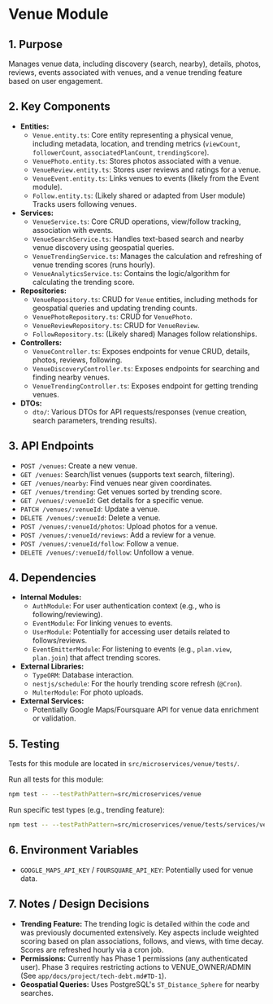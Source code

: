 # Venue Module

## 1. Purpose

Manages venue data, including discovery (search, nearby), details, photos, reviews, events associated with venues, and a venue trending feature based on user engagement.

## 2. Key Components

- **Entities:**
  - `Venue.entity.ts`: Core entity representing a physical venue, including metadata, location, and trending metrics (`viewCount`, `followerCount`, `associatedPlanCount`, `trendingScore`).
  - `VenuePhoto.entity.ts`: Stores photos associated with a venue.
  - `VenueReview.entity.ts`: Stores user reviews and ratings for a venue.
  - `VenueEvent.entity.ts`: Links venues to events (likely from the Event module).
  - `Follow.entity.ts`: (Likely shared or adapted from User module) Tracks users following venues.
- **Services:**
  - `VenueService.ts`: Core CRUD operations, view/follow tracking, association with events.
  - `VenueSearchService.ts`: Handles text-based search and nearby venue discovery using geospatial queries.
  - `VenueTrendingService.ts`: Manages the calculation and refreshing of venue trending scores (runs hourly).
  - `VenueAnalyticsService.ts`: Contains the logic/algorithm for calculating the trending score.
- **Repositories:**
  - `VenueRepository.ts`: CRUD for `Venue` entities, including methods for geospatial queries and updating trending counts.
  - `VenuePhotoRepository.ts`: CRUD for `VenuePhoto`.
  - `VenueReviewRepository.ts`: CRUD for `VenueReview`.
  - `FollowRepository.ts`: (Likely shared) Manages follow relationships.
- **Controllers:**
  - `VenueController.ts`: Exposes endpoints for venue CRUD, details, photos, reviews, following.
  - `VenueDiscoveryController.ts`: Exposes endpoints for searching and finding nearby venues.
  - `VenueTrendingController.ts`: Exposes endpoint for getting trending venues.
- **DTOs:**
  - `dto/`: Various DTOs for API requests/responses (venue creation, search parameters, trending results).

## 3. API Endpoints

- `POST /venues`: Create a new venue.
- `GET /venues`: Search/list venues (supports text search, filtering).
- `GET /venues/nearby`: Find venues near given coordinates.
- `GET /venues/trending`: Get venues sorted by trending score.
- `GET /venues/:venueId`: Get details for a specific venue.
- `PATCH /venues/:venueId`: Update a venue.
- `DELETE /venues/:venueId`: Delete a venue.
- `POST /venues/:venueId/photos`: Upload photos for a venue.
- `POST /venues/:venueId/reviews`: Add a review for a venue.
- `POST /venues/:venueId/follow`: Follow a venue.
- `DELETE /venues/:venueId/follow`: Unfollow a venue.

## 4. Dependencies

- **Internal Modules:**
  - `AuthModule`: For user authentication context (e.g., who is following/reviewing).
  - `EventModule`: For linking venues to events.
  - `UserModule`: Potentially for accessing user details related to follows/reviews.
  - `EventEmitterModule`: For listening to events (e.g., `plan.view`, `plan.join`) that affect trending scores.
- **External Libraries:**
  - `TypeORM`: Database interaction.
  - `nestjs/schedule`: For the hourly trending score refresh (`@Cron`).
  - `MulterModule`: For photo uploads.
- **External Services:**
  - Potentially Google Maps/Foursquare API for venue data enrichment or validation.

## 5. Testing

Tests for this module are located in `src/microservices/venue/tests/`.

Run all tests for this module:
```bash
npm test -- --testPathPattern=src/microservices/venue
```

Run specific test types (e.g., trending feature):
```bash
npm test -- --testPathPattern=src/microservices/venue/tests/services/venue-trending.service.spec.ts
```

## 6. Environment Variables

- `GOOGLE_MAPS_API_KEY` / `FOURSQUARE_API_KEY`: Potentially used for venue data.

## 7. Notes / Design Decisions

- **Trending Feature:** The trending logic is detailed within the code and was previously documented extensively. Key aspects include weighted scoring based on plan associations, follows, and views, with time decay. Scores are refreshed hourly via a cron job.
- **Permissions:** Currently has Phase 1 permissions (any authenticated user). Phase 3 requires restricting actions to VENUE_OWNER/ADMIN (See `app/docs/project/tech-debt.md#TD-1`).
- **Geospatial Queries:** Uses PostgreSQL's `ST_Distance_Sphere` for nearby searches. 